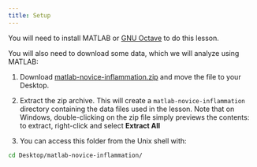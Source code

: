 ```yaml
---
title: Setup
---
```


You will need to install MATLAB or [GNU Octave][gnu-octave] to do this lesson.

You will also need to download some data, which we will analyze using MATLAB:

1. Download [matlab-novice-inflammation.zip](data/matlab-novice-inflammation.zip) and move the file to your Desktop.

2. Extract the zip archive. This will create a `matlab-novice-inflammation` directory containing the data files used in the lesson.
  Note that on Windows, double-clicking on the zip file simply previews the contents: to extract, right-click and select **Extract All**

3. You can access this folder from the Unix shell with:
  
  ```bash
  cd Desktop/matlab-novice-inflammation/
  ```

[gnu-octave]: https://www.gnu.org/software/octave/



